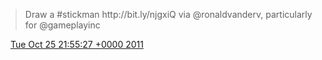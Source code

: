 > Draw a \#stickman http://bit\.ly/njgxiQ via @ronaldvanderv, particularly for @gameplayinc

<img src="../../media/tweet.ico" width="12" /> [Tue Oct 25 21:55:27 +0000 2011](https://twitter.com/DromerDenker/status/128952838121455616)